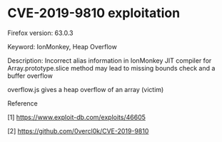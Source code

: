 # CVE-2019-9810 exploitation

Firefox version: 63.0.3

Keyword: IonMonkey, Heap Overflow

Description: Incorrect alias information in IonMonkey JIT compiler for Array.prototype.slice method may lead to missing bounds check and a buffer overflow

overflow.js gives a heap overflow of an array (victim)

Reference

[1] https://www.exploit-db.com/exploits/46605

[2] https://github.com/0vercl0k/CVE-2019-9810
